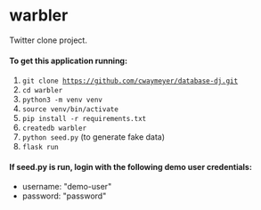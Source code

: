 # warbler

Twitter clone project.

#### To get this application running:
1. <code>git clone https://github.com/cwaymeyer/database-dj.git</code>
2. <code>cd warbler</code>
3. <code>python3 -m venv venv</code>
4. <code>source venv/bin/activate</code>
5. <code>pip install -r requirements.txt</code>
6. <code>createdb warbler</code>
7. <code>python seed.py</code> (to generate fake data)
8. <code>flask run</code>

#### If seed.py is run, login with the following demo user credentials:
- username: "demo-user"
- password: "password"
